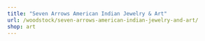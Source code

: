 ```yaml
---
title: "Seven Arrows American Indian Jewelry & Art"
url: /woodstock/seven-arrows-american-indian-jewelry-and-art/
shop: art
---
```

